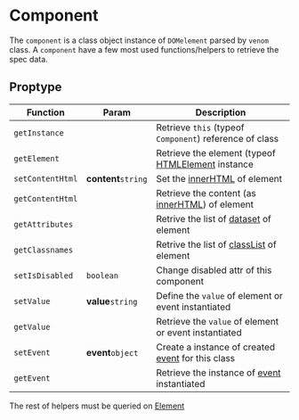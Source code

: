 # Component

The `component` is a class object instance of `DOMelement` parsed by `venom` class.
A `component` have a few most used functions/helpers to retrieve the spec data.

## Proptype

| Function | Param | Description |
| -------- | ----- | ----------- |
| `getInstance` | | Retrieve `this` (typeof `Component`) reference of class |
| `getElement` | | Retrieve the element (typeof [HTMLElement](https://developer.mozilla.org/pt-BR/docs/Web/API/HTMLElement) instance |
| `setContentHtml` | **content**`string` | Set the [innerHTML](https://developer.mozilla.org/pt-BR/docs/Web/API/Element/innerHTML) of element |
| `getContentHtml` | | Retrieve the content (as [innerHTML](https://developer.mozilla.org/pt-BR/docs/Web/API/Element/innerHTML)) of element |
| `getAttributes` | | Retrive the list of [dataset](https://developer.mozilla.org/pt-BR/docs/Web/API/HTMLElement/dataset) of element |
| `getClassnames` | | Retrive the list of [classList](https://developer.mozilla.org/pt-BR/docs/Web/API/Element/classList) of element |
| `setIsDisabled` | `boolean` | Change disabled attr of this component |
| `setValue` | **value**`string` | Define the `value` of element or event instantiated |
| `getValue` | | Retrieve the `value` of element or event instantiated |
| `setEvent` | **event**`object` | Create a instance of created [event](https://developer.mozilla.org/pt-BR/docs/Web/Events) for this class |
| `getEvent` | | Retrieve the instance of [event](https://developer.mozilla.org/pt-BR/docs/Web/Events) instantiated |

The rest of helpers must be queried on [Element](https://developer.mozilla.org/en-US/docs/Web/API/Element)